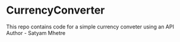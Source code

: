 # CurrencyConverter
This repo contains code for a  simple currency conveter using an API
<br>
Author - Satyam Mhetre

